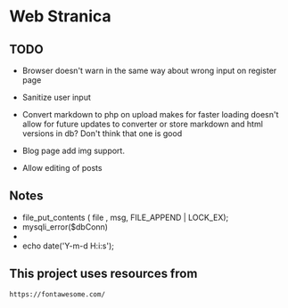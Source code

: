 # Web Stranica

## TODO

* Browser doesn't warn in the same way about wrong input on register page
* Sanitize user input

* Convert markdown to php on upload
    makes for faster loading
    doesn't allow for future updates to converter
    or store markdown and html versions in db? Don't think that one is good

* Blog page add img support.
* Allow editing of posts

## Notes

* file_put_contents ( file , msg, FILE_APPEND | LOCK_EX);
* mysqli_error($dbConn)
* 
* echo date('Y-m-d H:i:s');


## This project uses resources from
    https://fontawesome.com/

